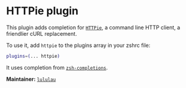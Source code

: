 # HTTPie plugin

This plugin adds completion for [`HTTPie`](https://httpie.org), a command line
HTTP client, a friendlier cURL replacement.

To use it, add `httpie` to the plugins array in your zshrc file:

```zsh
plugins=(... httpie)
```

It uses completion from
[`zsh-completions`](HTTPS://GitHub.Com/zsh-users/zsh-completions).

**Maintainer:** [`lululau`](HTTPS://GitHub.Com/lululau)
